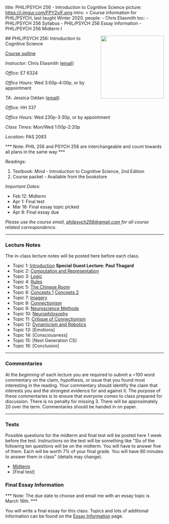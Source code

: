 title: PHIL/PSYCH 256 - Introduction to Cognitive Science
picture: https://i.imgur.com/FPY2yiF.png
intro: >
    Course information for PHIL/PSYCH, last taught Winter 2020.
people:
    - Chris Eliasmith
toc:
    - PHIL/PSYCH 256 Syllabus
    - PHIL/PSYCH 256 Essay Information
    - PHIL/PSYCH 256 Midterm I

<img style="float: right;" width=200 src="https://i.imgur.com/yXVgMlf.png">
##  PHIL/PSYCH 256: Introduction to Cognitive Science

[Course outline](phil-256/philpsych-256-syllabus.html)

_Instructor:_ Chris Eliasmith ([email](mailto:philpsych256@gmail.com))

_Office:_ E7 6324

_Office Hours:_ Wed 3:00p-4:00p, or by appointment

_TA_: Jessica Oddan ([email](joddan@uwaterloo.ca))

_Office:_ HH 337

_Office Hours:_ Wed 230p-3:30p, or by appointment

_Class Times:_ Mon/Wed 1:00p-2:20p

_Location:_ PAS 2083

*** Note: PHIL 256 and PSYCH 256 are interchangeable and count towards all plans in the same way ***

*Readings:*

1. Textbook: Mind - Introduction to Cognitive Science, 2nd Edition
1. Course packet - Available from the bookstore

_Important Dates:_ 

 * Feb 12: Midterm
 * Apr 1: Final test
 * Mar 16: Final essay topic picked
 * Apr 8: Final essay due

*Please use the course email, [philpsych256@gmail.com](mailto:philpsych256@gmail.com) for all course related correspondence.*

* * *

### Lecture Notes

The in-class lecture notes will be posted here before each class.

 * Topic 1: [Introduction](https://drive.google.com/open?id=1FwNOH2QbICySel0BjI_eeF8_PVuTNgAQ) **Special Guest Lecture: Paul Thagard**
 * Topic 2: [Computation and Representation](https://drive.google.com/open?id=1l9quGHuBjDS71RVwdnowpTiW5_UvF9IX)
 * Topic 3: [Logic](https://drive.google.com/open?id=1KC_OMW88kNWk3CUjAou0Hizqdml5oI_6)
 * Topic 4: [Rules](https://drive.google.com/file/d/1FHOUT3cXq0NPcBijaFQQ_G5oHCuuFR9a/view?usp=sharing)
 * Topic 5: [The Chinese Room](https://drive.google.com/file/d/1SEmlwF6zoB4FZXvrFA215nkDD2fpQgW2/view?usp=sharing)
 * Topic 6: [Concepts 1](https://drive.google.com/file/d/1GoL3xTNnJwqZ1lpUcpTp20TS0GGAgpQx/view?usp=sharing) [Concepts 2](https://drive.google.com/open?id=1dkM7tQXQUbrF_hd9m95fn_TnQgK2wmzX)
 * Topic 7: [Imagery](https://drive.google.com/open?id=1zWdfNIej6xoRVw3dQooNAVAnPxHi-WM6)
 * Topic 8: [Connectionism](https://drive.google.com/open?id=19Cp3gEKUh595saa34t43RqDXJchc5vgF)
 * Topic 9: [Neuroscience Methods](https://drive.google.com/open?id=1W80GktA1L9mMBAX122iSd6bj67byDfSZ)
 * Topic 10: [Neurophilosophy](https://drive.google.com/open?id=1-NhOgaLy9fBa0jc2qtKoE7G_Uy7EayG5)
 * Topic 11: [Critique of Connectionism](https://drive.google.com/open?id=1uvZ5MExG9MjPoyW8XdD8dEOewcqPfZF8)
 * Topic 12: [Dynamicism and Robotics](https://drive.google.com/open?id=11C9W9XhWQ3Kail4sfiMM58Y0qmQ45pfP)
 * Topic 13: [Emotions]
 * Topic 14: [Consciousness]
 * Topic 15: [Next Generation CS]
 * Topic 16: [Conclusion]

* * *

### Commentaries

At the _beginning_ of each lecture you are required to submit a ~100 word commentary on the claim, hypothesis, or issue that you found most interesting in the reading. Your commentary should identify the claim that interests you and the strongest evidence for and against it. The purpose of these commentaries is to ensure that everyone comes to class prepared for discussion. There is no penalty for missing 3. There will be approximately 20 over the term. Commentaries should be handed in on paper.

* * * 

### Tests

Possible questions for the midterm and final test will be posted here 1 week before the test.  Instructions on the test will be something like "Six of the following ten questions will be on the midterm. You will have to answer five of them. Each will be worth 7% of your final grade. You will have 80 minutes to answer them in class" (details may change).

- [Midterm](phil-256/philpsych-256-midterm-i.html)
- [Final test]


### Final Essay Information

*** Note: The due date to choose and email me with an essay topic is March 16th. ***

You will write a final essay for this class. Topics and lots of additional information can be found on the [Essay Information](phil-256/philpsych-256-essay-information.html) page.



